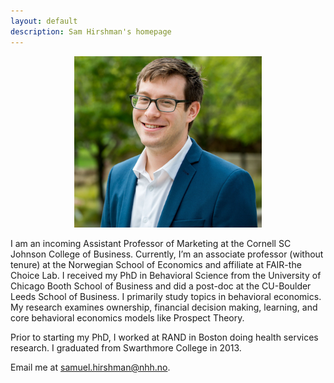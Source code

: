 ```yaml
---
layout: default
description: Sam Hirshman's homepage
---
```


<p align="center"><img src="public/sdh_headshot copy.jpg" alt="headshot" width="300" ></p>

I am an incoming Assistant Professor of Marketing at the Cornell SC Johnson College of Business. Currently, I’m an associate professor (without tenure) at the Norwegian School of Economics and affiliate at FAIR-the Choice Lab. I received my PhD in Behavioral Science from the University of Chicago Booth School of Business and did a post-doc at the CU-Boulder Leeds School of Business. I primarily study topics in behavioral economics. My research examines ownership, financial decision making, learning, and core behavioral economics models like Prospect Theory. 

<p> Prior to starting my PhD, I worked at RAND in Boston doing health services research. I graduated from Swarthmore College in 2013. 

<p>
Email me at <a href="mailto:samuel.hirshman@nhh.no">samuel.hirshman@nhh.no</a>.

